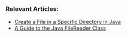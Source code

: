 
### Relevant Articles:

- [Create a File in a Specific Directory in Java](https://www.baeldung.com/java-create-file-in-directory)
- [A Guide to the Java FileReader Class](https://www.baeldung.com/java-filereader)

